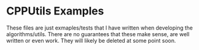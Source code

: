 # CPPUtils Examples
These files are just exmaples/tests that I have written when developing the algorithms/utils. There are no guarantees that these make sense, are well written or even work. They will likely be deleted at some point soon.